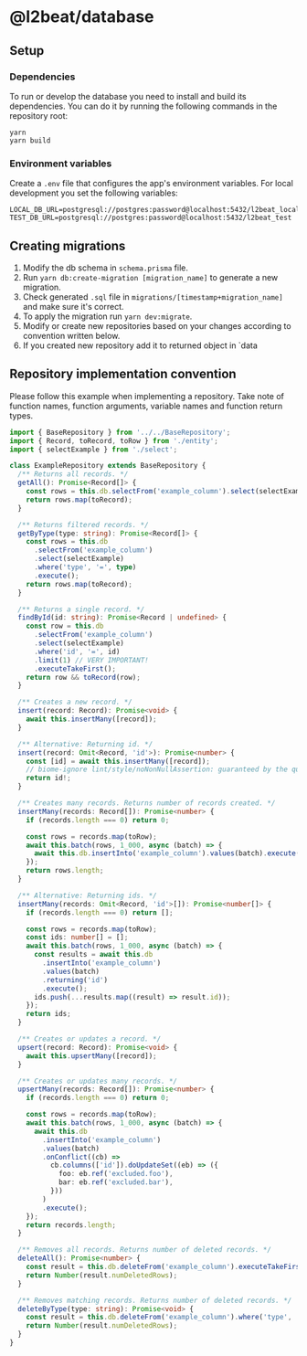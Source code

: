 # @l2beat/database

## Setup

### Dependencies

To run or develop the database you need to install and build its dependencies. You can do it by
running the following commands in the repository root:

```
yarn
yarn build
```

### Environment variables

Create a `.env` file that configures the app's environment variables. For local development you set
the following variables:

```
LOCAL_DB_URL=postgresql://postgres:password@localhost:5432/l2beat_local
TEST_DB_URL=postgresql://postgres:password@localhost:5432/l2beat_test
```

## Creating migrations

1. Modify the db schema in `schema.prisma` file.
2. Run `yarn db:create-migration [migration_name]` to generate a new migration.
3. Check generated `.sql` file in `migrations/[timestamp+migration_name]` and make sure it's
   correct.
4. To apply the migration run `yarn dev:migrate`.
5. Modify or create new repositories based on your changes according to convention written below.
6. If you created new repository add it to returned object in `data

## Repository implementation convention

Please follow this example when implementing a repository. Take note of function names, function
arguments, variable names and function return types.

```typescript
import { BaseRepository } from '../../BaseRepository';
import { Record, toRecord, toRow } from './entity';
import { selectExample } from './select';

class ExampleRepository extends BaseRepository {
  /** Returns all records. */
  getAll(): Promise<Record[]> {
    const rows = this.db.selectFrom('example_column').select(selectExample).execute();
    return rows.map(toRecord);
  }

  /** Returns filtered records. */
  getByType(type: string): Promise<Record[]> {
    const rows = this.db
      .selectFrom('example_column')
      .select(selectExample)
      .where('type', '=', type)
      .execute();
    return rows.map(toRecord);
  }

  /** Returns a single record. */
  findById(id: string): Promise<Record | undefined> {
    const row = this.db
      .selectFrom('example_column')
      .select(selectExample)
      .where('id', '=', id)
      .limit(1) // VERY IMPORTANT!
      .executeTakeFirst();
    return row && toRecord(row);
  }

  /** Creates a new record. */
  insert(record: Record): Promise<void> {
    await this.insertMany([record]);
  }

  /** Alternative: Returning id. */
  insert(record: Omit<Record, 'id'>): Promise<number> {
    const [id] = await this.insertMany([record]);
    // biome-ignore lint/style/noNonNullAssertion: guaranteed by the query
    return id!;
  }

  /** Creates many records. Returns number of records created. */
  insertMany(records: Record[]): Promise<number> {
    if (records.length === 0) return 0;

    const rows = records.map(toRow);
    await this.batch(rows, 1_000, async (batch) => {
      await this.db.insertInto('example_column').values(batch).execute();
    });
    return rows.length;
  }

  /** Alternative: Returning ids. */
  insertMany(records: Omit<Record, 'id'>[]): Promise<number[]> {
    if (records.length === 0) return [];

    const rows = records.map(toRow);
    const ids: number[] = [];
    await this.batch(rows, 1_000, async (batch) => {
      const results = await this.db
        .insertInto('example_column')
        .values(batch)
        .returning('id')
        .execute();
      ids.push(...results.map((result) => result.id));
    });
    return ids;
  }

  /** Creates or updates a record. */
  upsert(record: Record): Promise<void> {
    await this.upsertMany([record]);
  }

  /** Creates or updates many records. */
  upsertMany(records: Record[]): Promise<number> {
    if (records.length === 0) return 0;

    const rows = records.map(toRow);
    await this.batch(rows, 1_000, async (batch) => {
      await this.db
        .insertInto('example_column')
        .values(batch)
        .onConflict((cb) =>
          cb.columns(['id']).doUpdateSet((eb) => ({
            foo: eb.ref('excluded.foo'),
            bar: eb.ref('excluded.bar'),
          }))
        )
        .execute();
    });
    return records.length;
  }

  /** Removes all records. Returns number of deleted records. */
  deleteAll(): Promise<number> {
    const result = this.db.deleteFrom('example_column').executeTakeFirst();
    return Number(result.numDeletedRows);
  }

  /** Removes matching records. Returns number of deleted records. */
  deleteByType(type: string): Promise<void> {
    const result = this.db.deleteFrom('example_column').where('type', '=', type).executeTakeFirst();
    return Number(result.numDeletedRows);
  }
}
```
